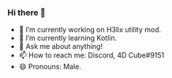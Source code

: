 ### Hi there 👋
- 🔭 I’m currently working on H3lix utility mod.
- 🌱 I’m currently learning Kotlin.
- 💬 Ask me about anything!
- 📫 How to reach me: Discord, 4D Cube#9151
- 😄 Pronouns: Male.
